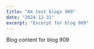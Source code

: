 ```yaml
---
title: "Ak test blogs 909"
date: "2024-12-31"
excerpt: "Excerpt for blog 909"
---
```


Blog content for blog 909